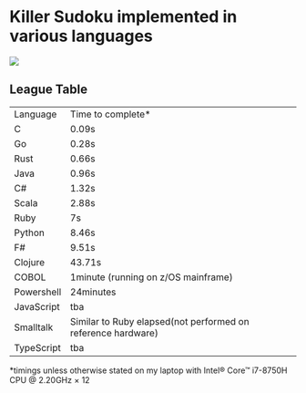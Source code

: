 <h1> Killer Sudoku implemented in various languages</h1>

<img src="https://upload.wikimedia.org/wikipedia/commons/thumb/5/5e/Killersudoku_color.svg/1024px-Killersudoku_color.svg.png">
<h2>League Table</h2>
<table>
<tr><td>Language</td><td>Time to complete*</td>
<tr><td>C</td><td>0.09s</td>
<tr><td>Go</td><td>0.28s</td>
<tr><td>Rust</td><td>0.66s</td>
<tr><td>Java</td><td>0.96s</td>
<tr><td>C#</td><td>1.32s</td>
<tr><td>Scala</td><td>2.88s</td>
<tr><td>Ruby</td><td>7s</td>
<tr><td>Python</td><td>8.46s</td>
<tr><td>F#</td><td>9.51s</td>
<tr><td>Clojure</td><td>43.71s</td>
<tr><td>COBOL</td><td>1minute (running on z/OS mainframe)</td>
<tr><td>Powershell</td><td>24minutes</td>
<tr><td>JavaScript</td><td>tba</td>
<tr><td>Smalltalk</td><td>Similar to Ruby elapsed(not performed on reference hardware)</td>
<tr><td>TypeScript</td><td>tba</td>
</table>

*timings unless otherwise stated on my laptop with Intel® Core™ i7-8750H CPU @ 2.20GHz × 12

